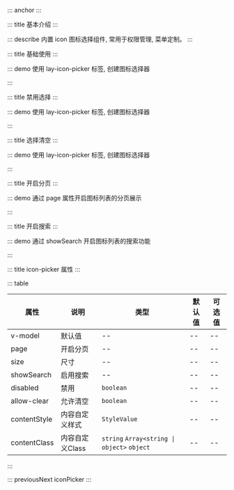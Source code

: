 ::: anchor
:::

::: title 基本介绍
:::

::: describe 内置 icon 图标选择组件, 常用于权限管理, 菜单定制。
:::

::: title 基础使用
:::

::: demo 使用 lay-icon-picker 标签, 创建图标选择器

<template>
  <lay-icon-picker v-model="icon"></lay-icon-picker>
</template>

<script>
import { ref } from 'vue'

export default {
  setup() {

    const icon = ref("layui-icon-home")

    return {
      icon
    }
  }
}
</script>

:::

::: title 禁用选择
:::

::: demo 使用 lay-icon-picker 标签, 创建图标选择器

<template>
  <lay-icon-picker v-model="icon" :disabled="true"></lay-icon-picker>
</template>

<script>
import { ref } from 'vue'

export default {
  setup() {

    const icon = ref("layui-icon-home")

    return {
      icon
    }
  }
}
</script>

:::

::: title 选择清空
:::

::: demo 使用 lay-icon-picker 标签, 创建图标选择器

<template>
  <lay-icon-picker v-model="icon" :allow-clear="true"></lay-icon-picker>
</template>

<script>
import { ref } from 'vue'

export default {
  setup() {

    const icon = ref("layui-icon-home")

    return {
      icon
    }
  }
}
</script>

:::

::: title 开启分页
:::

::: demo 通过 page 属性开启图标列表的分页展示

<template>
  <lay-icon-picker v-model="icon" page></lay-icon-picker>
</template>

<script>
import { ref } from 'vue'

export default {
  setup() {

    const icon = ref("layui-icon-home")

    return {
      icon
    }
  }
}
</script>

:::

::: title 开启搜索
:::

::: demo 通过 showSearch 开启图标列表的搜索功能

<template>
  <lay-icon-picker v-model="icon" page showSearch></lay-icon-picker>
</template>

<script>
import { ref } from 'vue'

export default {
  setup() {

    const icon = ref("layui-icon-home")

    return {
      icon
    }
  }
}
</script>

:::

::: title icon-picker 属性
:::

::: table

| 属性           |  说明        |  类型   | 默认值  | 可选值  |
| ---------- | -------- | --- |--- |--- |
| v-model    | 默认值   | --  |--  |--  |
| page       | 开启分页 | --  |--  |--  |
| size       | 尺寸 | --  |--  |--  |
| showSearch | 启用搜索 | --  |--  |--  |
| disabled | 禁用 | `boolean`  |--  |--  |
| allow-clear | 允许清空 | `boolean`  |--  |--  |
| contentStyle             | 内容自定义样式     | `StyleValue` | -- | -- |
| contentClass             | 内容自定义Class    | `string` `Array<string \| object>` `object` | -- | -- |

:::

::: previousNext iconPicker
:::
